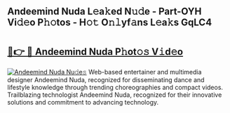 ## Andeemind Nuda L𝚎a𝚔ed N𝚞𝚍e - Part-OYH Vi𝚍𝚎o P𝚑𝚘tos - H𝚘𝚝 O𝚗𝚕yf𝚊ns L𝚎a𝚔s GqLC4

# <h2><a href="http://kf1exwf.oniu.top/?m=Andeemind+Nuda">🔗👉 🔴 Andeemind Nuda P𝚑ot𝚘𝚜 V𝚒d𝚎o</a></h2>

[![Andeemind Nuda Nu𝚍e𝚜](https://i.imgur.com/0qMVB7G.gif)](http://kf1exwf.oniu.top/?m=Andeemind+Nuda)
Web-based entertainer and multimedia designer Andeemind Nuda, recognized for disseminating dance and lifestyle knowledge through trending choreographies and compact videos. Trailblazing technologist Andeemind Nuda, recognized for their innovative solutions and commitment to advancing technology.  
